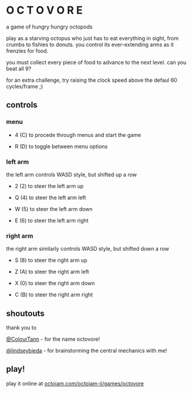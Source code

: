 # O C T O V O R E

a game of hungry hungry octopods

play as a starving octopus who just has to eat everything in sight, from
crumbs to fishies to donuts. you control its ever-extending arms as it
frenzies for food.

you must collect every piece of food to advance to the next level. can
you beat all 9?

for an extra challenge, try raising the clock speed above the defaul 60
cycles/frame ;)

## controls
### menu

- 4 (C) to procede through menus and start the game

- R (D) to toggle between menu options

### left arm

the left arm controls WASD style, but shifted up a row

- 2 (2) to steer the left arm up

- Q (4) to steer the left arm left

- W (5) to steer the left arm down

- E (6) to steer the left arm right

### right arm

the right arm similarly controls WASD style, but shifted down a row

- S (8) to steer the right arm up

- Z (A) to steer the right arm left

- X (0) to steer the right arm down

- C (B) to steer the right arm right


## shoutouts

thank you to

[@ColourTann](https://twitter.com/ColourTann) - for the name octovore!

[@lindseybieda](https://twitter.com/lindseybieda) - for brainstorming
the central mechanics with me!


## play!

play it online at [octojam.com/octojam-ii/games/octovore](http://octojam.com/octojam-ii/games/octovore)
